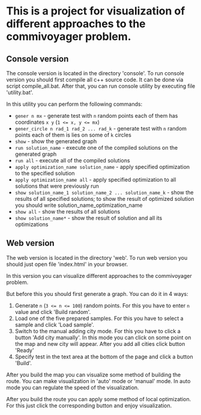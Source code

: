 # This is a project for visualization of different approaches to the commivoyager problem.

## Console version

The console version is located in the directory 'console'. To run console version you should first compile all c++ source code. It can be done via script compile_all.bat. After that, you can run console utility by executing file 'utility.bat'.

In this utility you can perform the following commands:

* `gener n mx` - generate test with `n` random points each of them has coordinates `x y` (`1 <= x, y <= mx`)
* `gener_circle n rad_1 rad_2 ... rad_k` - generate test with `n` random points each of them is lies on some of `k` circles
* `show` - show the generated graph
* `run solution_name` - execute one of the compiled solutions on the generated graph
* `run all` - execute all of the compiled solutions
* `apply optimization_name solution_name` - apply specified optimization to the specified solution
* `apply optimization_name all` - apply specified optimization to all solutions that were previously run
* `show solution_name_1 solution_name_2 ... solution_name_k` - show the results of all specified solutions; to show the result of optimized solution you should write solution_name_optimization_name
* `show all` - show the results of all solutions
* `show solution_name*` - show the result of solution and all its optimizations

## Web version

The web version is located in the directory 'web'. To run web version you should just open file 'index.html' in your browser.

In this version you can visualize different approaches to the commivoyager problem. 

But before this you should first generate a graph. You can do it in 4 ways:

1. Generate `n` (`3 <= n <= 100`) random points. For this you have to enter `n` value and click 'Build random'.
1. Load one of the five prepared samples. For this you have to select a sample and click 'Load sample'.
1. Switch to the manual adding city mode. For this you have to click a button 'Add city manually'. In this mode you can click on some point on the map and new city will appear. After you add all cities click button 'Ready'
1. Specify test in the text area at the bottom of the page and click a button 'Build'.

After you build the map you can visualize some method of building the route. You can make visualization in 'auto' mode or 'manual' mode. In auto mode you can regulate the speed of the visualization.

After you build the route you can apply some method of local optimization. For this just click the corresponding button and enjoy visualization.